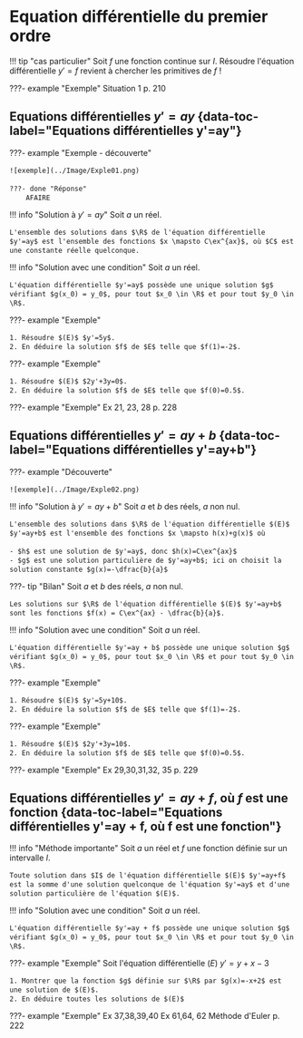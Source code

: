 # Equation différentielle du premier ordre

!!! tip "cas particulier"
    Soit $f$ une fonction continue sur $I$. Résoudre l'équation différentielle $y'=f$ revient à chercher les primitives de $f$ ! 

???- example "Exemple"
    Situation 1 p. 210


## Equations différentielles $y'=ay$ {data-toc-label="Equations différentielles y'=ay"}

???- example "Exemple - découverte"

    ![exemple](../Image/Exple01.png)

    ???- done "Réponse"
        AFAIRE

!!! info "Solution à $y'=ay$"
    Soit $a$ un réel.
    
    L'ensemble des solutions dans $\R$ de l'équation différentielle $y'=ay$ est l'ensemble des fonctions $x \mapsto C\ex^{ax}$, où $C$ est une constante réelle quelconque.

!!! info "Solution avec une condition"
    Soit $a$ un réel.
    
    L'équation différentielle $y'=ay$ possède une unique solution $g$ vérifiant $g(x_0) = y_0$, pour tout $x_0 \in \R$ et pour tout $y_0 \in \R$.
    


???- example "Exemple"

    1. Résoudre $(E)$ $y'=5y$.
    2. En déduire la solution $f$ de $E$ telle que $f(1)=-2$.


???- example "Exemple"
    
    1. Résoudre $(E)$ $2y'+3y=0$.
    2. En déduire la solution $f$ de $E$ telle que $f(0)=0.5$.

???- example "Exemple"
    Ex 21, 23, 28 p. 228

## Equations différentielles $y'=ay+b$ {data-toc-label="Equations différentielles y'=ay+b"}


???- example "Découverte"

    ![exemple](../Image/Exple02.png)


!!! info "Solution à $y'=ay+b$"
    Soit $a$ et $b$ des réels, $a$ non nul.
    
    L'ensemble des solutions dans $\R$ de l'équation différentielle $(E)$ $y'=ay+b$ est l'ensemble des fonctions $x \mapsto h(x)+g(x)$ où 
    
    - $h$ est une solution de $y'=ay$, donc $h(x)=C\ex^{ax}$
    - $g$ est une solution particulière de $y'=ay+b$; ici on choisit la solution constante $g(x)=-\dfrac{b}{a}$

???- tip "Bilan"
    Soit $a$ et $b$ des réels, $a$ non nul.
    
    Les solutions sur $\R$ de l'équation différentielle $(E)$ $y'=ay+b$ sont les fonctions $f(x) = C\ex^{ax} - \dfrac{b}{a}$.

!!! info "Solution avec une condition"
    Soit $a$ un réel.
    
    L'équation différentielle $y'=ay + b$ possède une unique solution $g$ vérifiant $g(x_0) = y_0$, pour tout $x_0 \in \R$ et pour tout $y_0 \in \R$.
    

    

???- example "Exemple"

    1. Résoudre $(E)$ $y'=5y+10$.
    2. En déduire la solution $f$ de $E$ telle que $f(1)=-2$.

???- example "Exemple"
    
    1. Résoudre $(E)$ $2y'+3y=10$.
    2. En déduire la solution $f$ de $E$ telle que $f(0)=0.5$.

???- example "Exemple"
    Ex 29,30,31,32, 35 p. 229

## Equations différentielles $y'=ay+f$, où $f$ est une fonction {data-toc-label="Equations différentielles y'=ay + f, où f est une fonction"} 

!!! info "Méthode importante"
    Soit $a$ un réel et $f$ une fonction définie sur un intervalle $I$.
    
    Toute solution dans $I$ de l'équation différentielle $(E)$ $y'=ay+f$ est la somme d'une solution quelconque de l'équation $y'=ay$ et d'une solution particulière de l'équation $(E)$.



!!! info "Solution avec une condition"
    Soit $a$ un réel.
    
    L'équation différentielle $y'=ay + f$ possède une unique solution $g$ vérifiant $g(x_0) = y_0$, pour tout $x_0 \in \R$ et pour tout $y_0 \in \R$.
    


???- example "Exemple"
    Soit l'équation différentielle $(E)$ $y'=y+x-3$

    1. Montrer que la fonction $g$ définie sur $\R$ par $g(x)=-x+2$ est une solution de $(E)$.
    2. En déduire toutes les solutions de $(E)$

???- example "Exemple"
    Ex 37,38,39,40
    Ex 61,64, 62
    Méthode d'Euler p. 222

